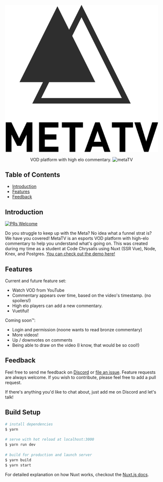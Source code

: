 <p align="center">
  <img alt="metaTVlogo" title="metaTVlogo" src="static/logoFont.png" width="666px" height="auto">

<p align="center">
  VOD platform with high elo commentary.
  <img alt="metaTV" title="metaTV" src="static/gank.gif" width="480px" height="auto">
</p>


</p>

## Table of Contents

- [Introduction](#introduction)
- [Features](#features)
- [Feedback](#feedback)


## Introduction

[![PRs Welcome](https://img.shields.io/badge/PRs-welcome-brightgreen.svg?style=flat-square)](http://makeapullrequest.com)

Do you struggle to keep up with the Meta? No idea what a funnel strat is? We have you covered! MetaTV is an esports VOD platform with high-elo commentary to help you understand what's going on. 
This was created during my time as a student at Code Chrysalis using Nuxt (SSR Vue), Node, Knex, and Postgres.
[You can check out the demo here!](https://morning-oasis-55449.herokuapp.com//)

## Features

Current and future feature set:

* Watch VOD from YouTube
* Commentary appears over time, based on the video's timestamp. (no spoilers!)
* High elo players can add a new commentary.
* Vuetiful!

Coming soon™: 

* Login and permission (noone wants to read bronze commentary)
* More videos!
* Up / downvotes on comments
* Being able to draw on the video (I know, that would be so cool!)

## Feedback

Feel free to send me feedback on [Discord](https://discordapp.com/users/Akzent#6791) or [file an issue](https://github.com/makzent/metatv/issues/new). Feature requests are always welcome. If you wish to contribute, please feel free to add a pull request. 

If there's anything you'd like to chat about, just add me on Discord and let's talk! 


## Build Setup

``` bash
# install dependencies
$ yarn

# serve with hot reload at localhost:3000
$ yarn run dev

# build for production and launch server
$ yarn build
$ yarn start

```

For detailed explanation on how Nuxt works, checkout the [Nuxt.js docs](https://github.com/nuxt/nuxt.js).

